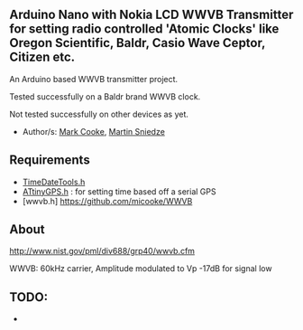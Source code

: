 ## Arduino Nano with Nokia LCD WWVB Transmitter for setting radio controlled 'Atomic Clocks' like Oregon Scientific, Baldr, Casio Wave Ceptor, Citizen etc. 
An Arduino based WWVB transmitter project.

Tested successfully on a Baldr brand WWVB clock.

Not tested successfully on other devices as yet.


* Author/s: [Mark Cooke](https://www.github.com/micooke), [Martin Sniedze](https://www.github.com/mr-sneezy)

## Requirements
* [TimeDateTools.h](https://github.com/micooke/ATtinyGPS/TimeDateTools.h)
* [ATtinyGPS.h](https://github.com/micooke/ATtinyGPS/ATtinyGPS.h) : for setting time based off a serial GPS
* [wwvb.h] https://github.com/micooke/WWVB

## About
http://www.nist.gov/pml/div688/grp40/wwvb.cfm

WWVB: 60kHz carrier, Amplitude modulated to Vp -17dB for signal low



## TODO:
* 
